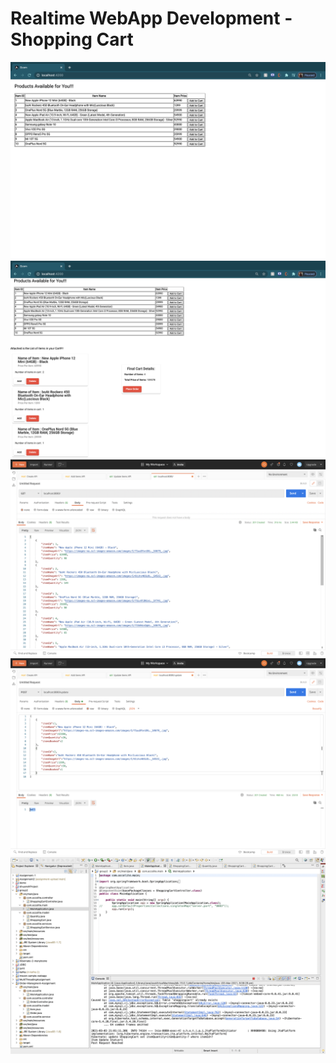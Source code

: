 # Realtime WebApp Development - Shopping Cart

<div>
    <img src = "./images/realtime-web-1.png" >
    <img src = "./images/realtime-web-2.png" >
</div>

<div>
    <img src = "./images/get_all_items_postman.png" >
    <img src = "./images/update_all_items_postman.png" >
    <img src = "./images/item_update_status.png" >
</div>


